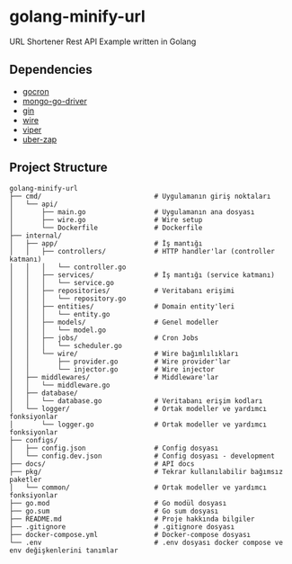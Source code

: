 # golang-minify-url
URL Shortener Rest API Example written in Golang

## Dependencies
- [gocron](https://github.com/go-co-op/gocron)
- [mongo-go-driver](https://github.com/mongodb/mongo-go-driver)
- [gin](https://github.com/gin-gonic/gin)
- [wire](https://github.com/google/wire)
- [viper](https://github.com/spf13/viper)
- [uber-zap](https://github.com/uber-go/zap)

## Project Structure

```
golang-minify-url
├── cmd/                            # Uygulamanın giriş noktaları
│   └── api/
│       ├── main.go                 # Uygulamanın ana dosyası
│       ├── wire.go                 # Wire setup
│       └── Dockerfile              # Dockerfile
├── internal/
│   ├── app/                        # İş mantığı
│   │   ├── controllers/            # HTTP handler'lar (controller katmanı)
│   │   │   └── controller.go
│   │   ├── services/               # İş mantığı (service katmanı)
│   │   │   └── service.go
│   │   ├── repositories/           # Veritabanı erişimi
│   │   │   └── repository.go
│   │   ├── entities/               # Domain entity'leri
│   │   │   └── entity.go
│   │   ├── models/                 # Genel modeller
│   │   │   └── model.go
│   │   ├── jobs/                   # Cron Jobs
│   │   │   └── scheduler.go
│   │   └── wire/                   # Wire bağımlılıkları
│   │       ├── provider.go         # Wire provider'lar
│   │       └── injector.go         # Wire injector
│   ├── middlewares/                # Middleware'lar
│   │   └── middleware.go
│   ├── database/
│   │   └── database.go             # Veritabanı erişim kodları
│   └── logger/                     # Ortak modeller ve yardımcı fonksiyonlar
│       └── logger.go               # Ortak modeller ve yardımcı fonksiyonlar
├── configs/
│   ├── config.json                 # Config dosyası
│   └── config.dev.json             # Config dosyası - development
├── docs/                           # API docs
├── pkg/                            # Tekrar kullanılabilir bağımsız paketler
│   └── common/                     # Ortak modeller ve yardımcı fonksiyonlar
├── go.mod                          # Go modül dosyası
├── go.sum                          # Go sum dosyası
├── README.md                       # Proje hakkında bilgiler
├── .gitignore                      # .gitignore dosyası
├── docker-compose.yml              # Docker-compose dosyası
└── .env                            # .env dosyası docker compose ve env değişkenlerini tanımlar
```
